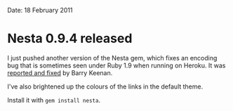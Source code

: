Date: 18 February 2011

# Nesta 0.9.4 released

I just pushed another version of the Nesta gem, which fixes an encoding
bug that is sometimes seen under Ruby 1.9 when running on Heroku. It was
[reported and fixed][bug] by Barry Keenan.

[bug]: https://github.com/gma/nesta/issues/closed#issue/14

I've also brightened up the colours of the links in the default theme.

Install it with `gem install nesta`.
